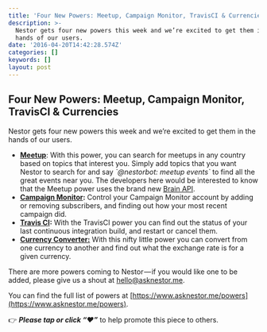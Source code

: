```yaml
---
title: 'Four New Powers: Meetup, Campaign Monitor, TravisCI & Currencies'
description: >-
  Nestor gets four new powers this week and we’re excited to get them in the
  hands of our users.
date: '2016-04-20T14:42:28.574Z'
categories: []
keywords: []
layout: post
---
```


## Four New Powers: Meetup, Campaign Monitor, TravisCI & Currencies

Nestor gets four new powers this week and we’re excited to get them in the hands of our users.

*   [**Meetup**](https://www.asknestor.me/powers/meetup): With this power, you can search for meetups in any country based on topics that interest you. Simply add topics that you want Nestor to search for and say _\`@nestorbot: meetup events\`_ to find all the great events near you. The developers here would be interested to know that the Meetup power uses the brand new [Brain API](https://github.com/nestor-powers/meetup).
*   [**Campaign Monitor**](https://www.asknestor.me/powers/campaignmonitor)**:** Control your Campaign Monitor account by adding or removing subscribers, and finding out how your most recent campaign did.
*   [**Travis CI**](https://www.asknestor.me/powers/travisci)**:** With the TravisCI power you can find out the status of your last continuous integration build, and restart or cancel them.
*   [**Currency Converter:**](https://www.asknestor.me/powers/currency) With this nifty little power you can convert from one currency to another and find out what the exchange rate is for a given currency.

There are more powers coming to Nestor — if you would like one to be added, please give us a shout at [hello@asknestor.me](mailto:hello@asknestor.me).

You can find the full list of powers at [https://www.asknestor.me/powers](https://www.asknestor.me/powers).

👉 **_Please tap or click “♥︎”_** to help promote this piece to others.